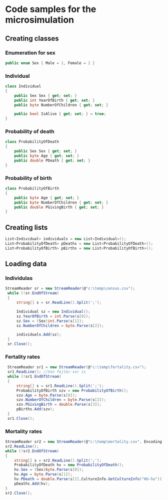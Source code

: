 # Code samples for the microsimulation

## Creating classes

### Enumeration for sex

```c#
public enum Sex { Male = 1, Female = 2 }
```

### Individual

```c#
class Individual
{
    public Sex Sex { get; set; }
    public int YearOfBirth { get; set; }
    public byte NumberOfChildren { get; set; }

    public bool IsAlive { get; set; } = true;
}
```

### Probability of death

```c#
class ProbabilityOfDeath
{
    public Sex Sex { get; set; }
    public byte Age { get; set; }
    public double PDeath { get; set; }
}
```

### Probability of birth

```c#
class ProbabilityOfBirth
{
    public byte Age { get; set; }
    public byte NumberOfChildren { get; set; }
    public double PGivingBirth { get; set; }
}
```

## Creating lists

```c#
List<Individual> individuals = new List<Individual>();
List<ProbabilityOfDeath> pDeaths = new List<ProbabilityOfDeath>();
List<ProbabilityOfBirth> pBirths = new List<ProbabilityOfBirth>();
```

## Loading data

### Individulas

```c#
StreamReader sr = new StreamReader(@"c:\temp\census.csv");
 while (!sr.EndOfStream)
 {
     string[] s = sr.ReadLine().Split(';');

     Individual sz = new Individual();
     sz.YearOfBirth = int.Parse(s[0]);
     sz.Sex = (Sex)int.Parse(s[1]);
     sz.NumberOfChildren = byte.Parse(s[2]);

     individuals.Add(sz);
 }
 sr.Close();
```

### Fertality rates

```c#
 StreamReader sr1 = new StreamReader(@"c:\temp\fertality.csv");
 sr1.ReadLine(); //Van fejléc-sor is
 while (!sr1.EndOfStream)
 {
     string[] s = sr1.ReadLine().Split(';');
     ProbabilityOfBirth szv = new ProbabilityOfBirth();
     szv.Age = byte.Parse(s[0]);
     szv.NumberOfChildren = byte.Parse(s[2]);
     szv.PGivingBirth = double.Parse(s[3]);
     pBirths.Add(szv);
 }
 sr1.Close();
```

### Mortality rates

 ```c#
 StreamReader sr2 = new StreamReader(@"c:\temp\mortality.csv", Encoding.Default);
 sr2.ReadLine();
 while (!sr2.EndOfStream)
 {
     string[] s = sr2.ReadLine().Split(';');
     ProbabilityOfDeath hv = new ProbabilityOfDeath();
     hv.Sex = (Sex)byte.Parse(s[0]);
     hv.Age = byte.Parse(s[1]);
     hv.PDeath = double.Parse(s[2],CultureInfo.GetCultureInfo("HU-hu"));
     pDeaths.Add(hv);
 }
 sr2.Close();
 ```



